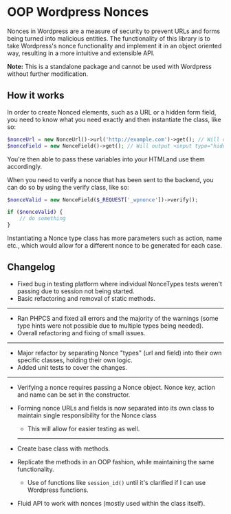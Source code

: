 # OOP Wordpress Nonces

Nonces in Wordpress are a measure of security to prevent URLs and forms being turned into malicious entities. The functionality of this library is to take Wordpress's nonce functionality and implement it in an object oriented way, resulting in a more intuitive and extensible API.

**Note:** This is a standalone package and cannot be used with Wordpress without further modification. 

## How it works

In order to create Nonced elements, such as a URL or a hidden form field, you need to know what you need exactly and then instantiate the class, like so:

```php
$nonceUrl = new NonceUrl()->url('http://example.com')->get(); // Will output: http://example.com?_wpnonce=somerandomstring
$nonceField = new NonceField()->get(); // Will output <input type="hidden" id="_wpnonce" name="_wpnonce" value="somerandomstring"/>
```

You're then able to pass these variables into your HTMLand use them accordingly.

When you need to verify a nonce that has been sent to the backend, you can do so by using the verify class, like so:

```php
$nonceValid = new NonceField($_REQUEST['_wpnonce'])->verify();

if ($nonceValid) {
    // do something
}
```

Instantiating a Nonce type class has more parameters such as action, name etc., which would allow for a different nonce to be generated for each case.


## Changelog

* Fixed bug in testing platform where individual NonceTypes tests weren't passing due to session not being started.
* Basic refactoring and removal of static methods.

-------------------------

* Ran PHPCS and fixed all errors and the majority of the warnings (some type hints were not possible due to multiple types being needed).
* Overall refactoring and fixing of small issues.

-------------------------

* Major refactor by separating Nonce "types" (url and field) into their own specific classes, holding their own logic.
* Added unit tests to cover the changes.

-------------------------

* Verifying a nonce requires passing a Nonce object. Nonce key, action and name can be set in the constructor.
* Forming nonce URLs and fields is now separated into its own class to maintain single responsibility for the Nonce class
  * This will allow for easier testing as well.
  
  -------------------------

* Create base class with methods.
* Replicate the methods in an OOP fashion, while maintaining the same functionality.
  * Use of functions like `session_id()` until it's clarified if I can use Wordpress functions.
* Fluid API to work with nonces (mostly used within the class itself).



